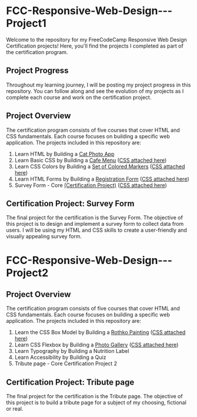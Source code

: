 # FCC-Responsive-Web-Design---Project1

Welcome to the repository for my FreeCodeCamp Responsive Web Design Certification projects! Here, you'll find the projects I completed as part of the certification program.

## Project Progress

Throughout my learning journey, I will be posting my project progress in this repository. You can follow along and see the evolution of my projects as I complete each course and work on the certification project.

## Project Overview

The certification program consists of five courses that cover HTML and CSS fundamentals. Each course focuses on building a specific web application. The projects included in this repository are:

1. Learn HTML by Building a [Cat Photo App](https://github.com/Wxrren/FCC-Legacy-Full-Stack-Certification/blob/main/Responsive%20Web%20Design/Project%201/Cat%20Photo%20App.html) 
2. Learn Basic CSS by Building a [Cafe Menu](https://github.com/Wxrren/FCC-Legacy-Full-Stack-Certification/blob/main/Responsive%20Web%20Design/Project%201/cafe%20menu.html) ([CSS attached here](https://github.com/Wxrren/FCC-Legacy-Full-Stack-Certification/blob/main/Responsive%20Web%20Design/Project%201/Cafe-menu-style.css))
3. Learn CSS Colors by Building a [Set of Colored Markers](https://github.com/Wxrren/FCC-Legacy-Full-Stack-Certification/blob/main/Responsive%20Web%20Design/Project%201/Colour%20Mark.html) ([CSS attached here](https://github.com/Wxrren/FCC-Legacy-Full-Stack-Certification/blob/main/Responsive%20Web%20Design/Project%201/colourmark.css))
4. Learn HTML Forms by Building a [Registration Form](https://github.com/Wxrren/FCC-Legacy-Full-Stack-Certification/blob/main/Responsive%20Web%20Design/Project%201/test.html) ([CSS attached here](https://github.com/Wxrren/FCC-Legacy-Full-Stack-Certification/blob/main/Responsive%20Web%20Design/Project%201/style.css))
5. Survey Form -  Core [(Certification Project)](https://github.com/Wxrren/FCC-Legacy-Full-Stack-Certification/blob/main/Responsive%20Web%20Design/Project%201/Survey%20Form.html)  ([CSS attached here](https://github.com/Wxrren/FCC-Legacy-Full-Stack-Certification/blob/main/Responsive%20Web%20Design/Project%201/styles.css))

## Certification Project: Survey Form

The final project for the certification is the Survey Form. The objective of this project is to design and implement a survey form to collect data from users. I will be using my HTML and CSS skills to create a user-friendly and visually appealing survey form. 



# FCC-Responsive-Web-Design---Project2

## Project Overview

The certification program consists of five courses that cover HTML and CSS fundamentals. Each course focuses on building a specific web application. The projects included in this repository are:

1. Learn the CSS Box Model by Building a [Rothko Painting](https://github.com/Wxrren/FCC-Legacy-Full-Stack-Certification/blob/main/Responsive%20Web%20Design/Project%202/Rothko.html) ([CSS attached here](https://github.com/Wxrren/FCC-Legacy-Full-Stack-Certification/blob/main/Responsive%20Web%20Design/Project%202/Rothko-styles.css))
2. Learn CSS Flexbox by Building a [Photo Gallery](https://github.com/Wxrren/FCC-Legacy-Full-Stack-Certification/blob/main/Responsive%20Web%20Design/Project%202/CAT%20PHOTO%20GALLERY.html) ([CSS attached here](https://github.com/Wxrren/FCC-Legacy-Full-Stack-Certification/blob/main/Responsive%20Web%20Design/Project%202/CatStyles.css))
3. Learn Typography by Building a Nutrition Label
4. Learn Accessibility by Building a Quiz
5. Tribute page -  Core Certification Project 2

## Certification Project: Tribute page

The final project for the certification is the Tribute page. The objective of this project is to build a tribute page for a subject of my choosing, fictional or real.





